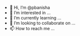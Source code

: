 - 👋 Hi, I’m @pbanisha
- 👀 I’m interested in ...
- 🌱 I’m currently learning ...
- 💞️ I’m looking to collaborate on ...
- 📫 How to reach me ...

<!---
pbanisha/pbanisha is a ✨ special ✨ repository because its `README.md` (this file) appears on your GitHub profile.
You can click the Preview link to take a look at your changes.
--->
